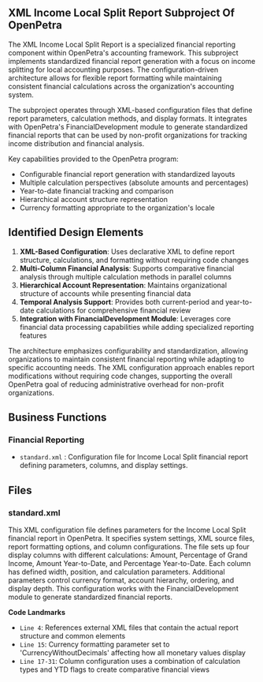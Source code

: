 ## XML Income Local Split Report Subproject Of OpenPetra

The XML Income Local Split Report is a specialized financial reporting component within OpenPetra's accounting framework. This subproject implements standardized financial report generation with a focus on income splitting for local accounting purposes. The configuration-driven architecture allows for flexible report formatting while maintaining consistent financial calculations across the organization's accounting system.

The subproject operates through XML-based configuration files that define report parameters, calculation methods, and display formats. It integrates with OpenPetra's FinancialDevelopment module to generate standardized financial reports that can be used by non-profit organizations for tracking income distribution and financial analysis.

Key capabilities provided to the OpenPetra program:

- Configurable financial report generation with standardized layouts
- Multiple calculation perspectives (absolute amounts and percentages)
- Year-to-date financial tracking and comparison
- Hierarchical account structure representation
- Currency formatting appropriate to the organization's locale

## Identified Design Elements

1. **XML-Based Configuration**: Uses declarative XML to define report structure, calculations, and formatting without requiring code changes
2. **Multi-Column Financial Analysis**: Supports comparative financial analysis through multiple calculation methods in parallel columns
3. **Hierarchical Account Representation**: Maintains organizational structure of accounts while presenting financial data
4. **Temporal Analysis Support**: Provides both current-period and year-to-date calculations for comprehensive financial review
5. **Integration with FinancialDevelopment Module**: Leverages core financial data processing capabilities while adding specialized reporting features

The architecture emphasizes configurability and standardization, allowing organizations to maintain consistent financial reporting while adapting to specific accounting needs. The XML configuration approach enables report modifications without requiring code changes, supporting the overall OpenPetra goal of reducing administrative overhead for non-profit organizations.

## Business Functions

### Financial Reporting
- `standard.xml` : Configuration file for Income Local Split financial report defining parameters, columns, and display settings.

## Files
### standard.xml

This XML configuration file defines parameters for the Income Local Split financial report in OpenPetra. It specifies system settings, XML source files, report formatting options, and column configurations. The file sets up four display columns with different calculations: Amount, Percentage of Grand Income, Amount Year-to-Date, and Percentage Year-to-Date. Each column has defined width, position, and calculation parameters. Additional parameters control currency format, account hierarchy, ordering, and display depth. This configuration works with the FinancialDevelopment module to generate standardized financial reports.

 **Code Landmarks**
- `Line 4`: References external XML files that contain the actual report structure and common elements
- `Line 15`: Currency formatting parameter set to 'CurrencyWithoutDecimals' affecting how all monetary values display
- `Line 17-31`: Column configuration uses a combination of calculation types and YTD flags to create comparative financial views

[Generated by the Sage AI expert workbench: 2025-03-30 02:22:57  https://sage-tech.ai/workbench]: #